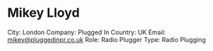 # Mikey Lloyd

City: London
Company: Plugged In
Country: UK
Email: mikey@pluggedinpr.co.uk
Role: Radio Plugger
Type: Radio Plugging